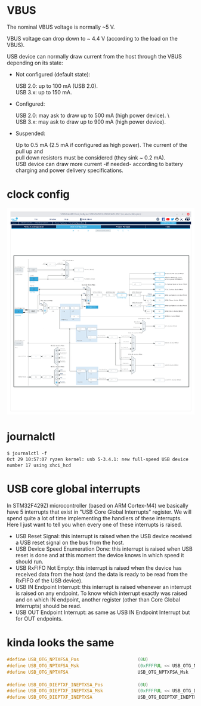 # VBUS

The nominal VBUS voltage is normally ~5 V.

VBUS voltage can drop down to ~ 4.4 V (according to the load on the VBUS).

USB device can normally draw current from the host through the VBUS depending on its state:

- Not configured (default state):

  USB 2.0: up to 100 mA (USB 2.0). \
   USB 3.x: up to 150 mA.

- Configured:

  USB 2.0: may ask to draw up to 500 mA (high power device). \  
   USB 3.x: may ask to draw up to 900 mA (high power device).

- Suspended:

  Up to 0.5 mA (2.5 mA if configured as high power). The current of the pull up and \
   pull down resistors must be considered (they sink ~ 0.2 mA). \
   USB device can draw more current -if needed- according to battery charging and power delivery specifications.

# clock config

![stm32cubemx clock config](./images/Screenshot%20from%202023-10-28%2019-38-24.png)

# journalctl

```shell
$ journalctl -f
Oct 29 10:57:07 ryzen kernel: usb 5-3.4.1: new full-speed USB device number 17 using xhci_hcd
```

# USB core global interrupts

In STM32F429ZI microcontroller (based on ARM Cortex-M4) we basically have 5 interrupts that exist in "USB Core Global Interrupts" register. We will spend quite a lot of time implementing the handlers of these interrupts. Here I just want to tell you when every one of these interrupts is raised.

- USB Reset Signal: this interrupt is raised when the USB device received a USB reset signal on the bus from the host.
- USB Device Speed Enumeration Done: this interrupt is raised when USB reset is done and at this moment the device knows in which speed it should run.
- USB RxFIFO Not Empty: this interrupt is raised when the device has received data from the host (and the data is ready to be read from the RxFIFO of the USB device).
- USB IN Endpoint Interrupt: this interrupt is raised whenever an interrupt is raised on any endpoint. To know which interrupt exactly was raised and on which IN endpoint, another register (other than Core Global Interrupts) should be read.
- USB OUT Endpoint Interrupt: as same as USB IN Endpoint Interrupt but for OUT endpoints.

# kinda looks the same

```C
#define USB_OTG_NPTXFSA_Pos                      (0U)
#define USB_OTG_NPTXFSA_Msk                      (0xFFFFUL << USB_OTG_NPTXFSA_Pos) /*!< 0x0000FFFF */
#define USB_OTG_NPTXFSA                          USB_OTG_NPTXFSA_Msk

#define USB_OTG_DIEPTXF_INEPTXSA_Pos             (0U)
#define USB_OTG_DIEPTXF_INEPTXSA_Msk             (0xFFFFUL << USB_OTG_DIEPTXF_INEPTXSA_Pos) /*!< 0x0000FFFF */
#define USB_OTG_DIEPTXF_INEPTXSA                 USB_OTG_DIEPTXF_INEPTXSA_Msk  /*!< IN endpoint FIFOx transmit RAM start address */
```
